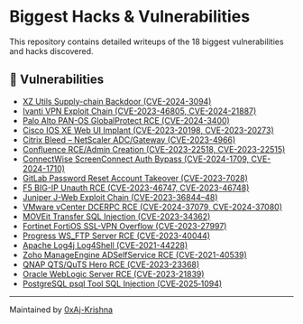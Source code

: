 # Biggest Hacks & Vulnerabilities

This repository contains detailed writeups of the 18 biggest vulnerabilities and hacks discovered.

## 📂 Vulnerabilities
- [XZ Utils Supply-chain Backdoor (CVE-2024-3094)](vulnerabilities/xz-utils-backdoor.md)
- [Ivanti VPN Exploit Chain (CVE-2023-46805, CVE-2024-21887)](vulnerabilities/ivanti-vpn-exploit.md)
- [Palo Alto PAN-OS GlobalProtect RCE (CVE-2024-3400)](vulnerabilities/palo-alto-globalprotect.md)
- [Cisco IOS XE Web UI Implant (CVE-2023-20198, CVE-2023-20273)](vulnerabilities/cisco-ios-xe.md)
- [Citrix Bleed – NetScaler ADC/Gateway (CVE-2023-4966)](vulnerabilities/citrix-bleed.md)
- [Confluence RCE/Admin Creation (CVE-2023-22518, CVE-2023-22515)](vulnerabilities/confluence-rce.md)
- [ConnectWise ScreenConnect Auth Bypass (CVE-2024-1709, CVE-2024-1710)](vulnerabilities/screenconnect-bypass.md)
- [GitLab Password Reset Account Takeover (CVE-2023-7028)](vulnerabilities/gitlab-reset.md)
- [F5 BIG-IP Unauth RCE (CVE-2023-46747, CVE-2023-46748)](vulnerabilities/f5-bigip-rce.md)
- [Juniper J-Web Exploit Chain (CVE-2023-36844–48)](vulnerabilities/juniper-jweb.md)
- [VMware vCenter DCERPC RCE (CVE-2024-37079, CVE-2024-37080)](vulnerabilities/vmware-vcenter.md)
- [MOVEit Transfer SQL Injection (CVE-2023-34362)](vulnerabilities/moveit-sqli.md)
- [Fortinet FortiOS SSL-VPN Overflow (CVE-2023-27997)](vulnerabilities/fortinet-sslvpn.md)
- [Progress WS_FTP Server RCE (CVE-2023-40044)](vulnerabilities/wsftp-rce.md)
- [Apache Log4j Log4Shell (CVE-2021-44228)](vulnerabilities/log4j-log4shell.md)
- [Zoho ManageEngine ADSelfService RCE (CVE-2021-40539)](vulnerabilities/zoho-manageengine.md)
- [QNAP QTS/QuTS Hero RCE (CVE-2023-23368)](vulnerabilities/qnap-rce.md)
- [Oracle WebLogic Server RCE (CVE-2023-21839)](vulnerabilities/weblogic-rce.md)
- [PostgreSQL psql Tool SQL Injection (CVE‑2025‑1094)](vulnerabilities/psql-rce.md)

---
Maintained by [0xAj-Krishna](https://github.com/0xAj-Krishna)
